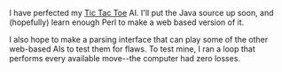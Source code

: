 <p>I have perfected my <a href="http://abscond.net/ttt.html">Tic Tac Toe</a> AI.  I'll put the Java source up soon, and (hopefully) learn enough Perl to make a web based version of it.</p>
<p>I also hope to make a parsing interface that can play some of the other web-based AIs to test them for flaws.  To test mine, I ran a loop that performs every available move--the computer had zero losses.</p>